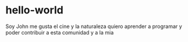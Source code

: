 # hello-world
Soy John me gusta el cine y la naturaleza
quiero aprender a programar y poder contribuir a esta comunidad y a la mia
